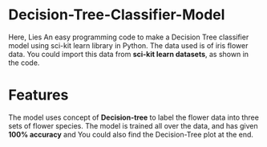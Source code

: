 # Decision-Tree-Classifier-Model
Here, Lies An easy programming code to make a Decision Tree classifier model using sci-kit learn library in Python.
The data used is of iris flower data. You could import this data from **sci-kit learn datasets**, as shown in the code.
# Features
The model uses concept of **Decision-tree** to label the flower data into three sets of flower species. The model is trained all over the data, and has given **100% accuracy** and You could also find the Decision-Tree plot at the end.
